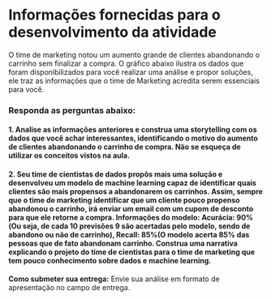 
# Informações fornecidas para o desenvolvimento da atividade

O time de marketing notou um aumento grande de clientes abandonando o carrinho sem finalizar a compra. O gráfico abaixo ilustra os dados que foram disponibilizados para você realizar uma análise e propor soluções, ele traz as informações que o time de Marketing acredita serem essenciais para você.

### Responda as perguntas abaixo:

#### 1. Analise as informações anteriores e construa uma storytelling com os dados que você achar interessantes, identificando o motivo do aumento de clientes abandonando o carrinho de compra. Não se esqueça de utilizar os conceitos vistos na aula.

#### 2. Seu time de cientistas de dados propôs mais uma solução e desenvolveu um modelo de machine learning capaz de identificar quais clientes são mais propensos a abandonarem os carrinhos. Assim, sempre que o time de marketing identificar que um cliente pouco propenso abandonou o carrinho, irá enviar um email com um cupom de desconto para que ele retorne a compra. Informações do modelo: Acurácia: 90%(Ou seja, de cada 10 previsões 9 são acertadas pelo modelo, sendo de abandono ou não de carrinho), Recall: 85%(O modelo acerta 85% das pessoas que de fato abandonam carrinho. Construa uma narrativa explicando o projeto do time de cientistas para o time de marketing que tem pouco conhecimento sobre dados e machine learning.

**Como submeter sua entrega:** Envie sua análise em formato de apresentação no campo de entrega.